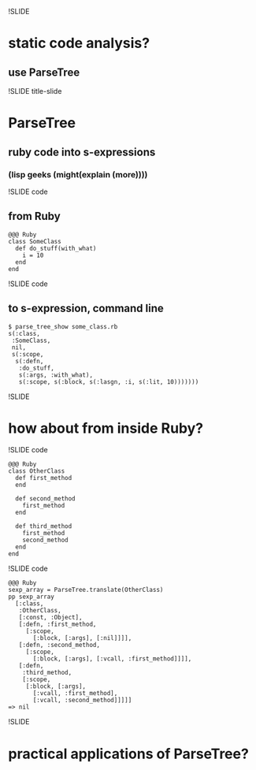 !SLIDE

# static code analysis?
## use ParseTree


!SLIDE title-slide

# ParseTree

## ruby code into s-expressions

### (lisp geeks (might(explain (more))))


!SLIDE code

## from Ruby

    @@@ Ruby
    class SomeClass
      def do_stuff(with_what)
        i = 10
      end
    end


!SLIDE code

## to s-expression, command line

    $ parse_tree_show some_class.rb
    s(:class,
     :SomeClass,
     nil,
     s(:scope,
      s(:defn,
       :do_stuff,
       s(:args, :with_what),
       s(:scope, s(:block, s(:lasgn, :i, s(:lit, 10)))))))


!SLIDE

# how about from inside Ruby?


!SLIDE code

    @@@ Ruby
    class OtherClass
      def first_method
      end
    
      def second_method
        first_method
      end
    
      def third_method
        first_method
        second_method
      end
    end


!SLIDE code

    @@@ Ruby
    sexp_array = ParseTree.translate(OtherClass)
    pp sexp_array
      [:class,
       :OtherClass,
       [:const, :Object],
       [:defn, :first_method, 
         [:scope, 
           [:block, [:args], [:nil]]]],
       [:defn, :second_method, 
         [:scope, 
           [:block, [:args], [:vcall, :first_method]]]],
       [:defn,
        :third_method,
        [:scope,
         [:block, [:args], 
           [:vcall, :first_method], 
           [:vcall, :second_method]]]]]
    => nil


!SLIDE

# practical applications of ParseTree?

